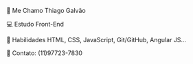👨 Me Chamo Thiago Galvão

💻 Estudo Front-End 

🚀 Habilidades HTML, CSS, JavaScript, Git/GitHub, Angular JS...

📱 Contato: (11)97723-7830
